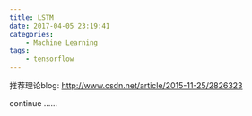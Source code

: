 ```yaml
---
title: LSTM
date: 2017-04-05 23:19:41
categories:
    - Machine Learning
tags:
    - tensorflow
---
```


推荐理论blog: http://www.csdn.net/article/2015-11-25/2826323

continue ......
